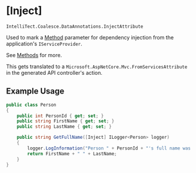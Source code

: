 
# [Inject]

`IntelliTect.Coalesce.DataAnnotations.InjectAttribute`

Used to mark a [Method](/modeling/model-components/methods.md) parameter for dependency injection from the application's `IServiceProvider`.

See [Methods](/modeling/model-components/methods.md) for more.

This gets translated to a `Microsoft.AspNetCore.Mvc.FromServicesAttribute` in the generated API controller's action.


## Example Usage

``` c#
public class Person
{
    public int PersonId { get; set; }
    public string FirstName { get; set; }
    public string LastName { get; set; }

    public string GetFullName([Inject] ILogger<Person> logger)
    {
        logger.LogInformation("Person " + PersonId + "'s full name was requested");
        return FirstName + " " + LastName;
    }
}
```
